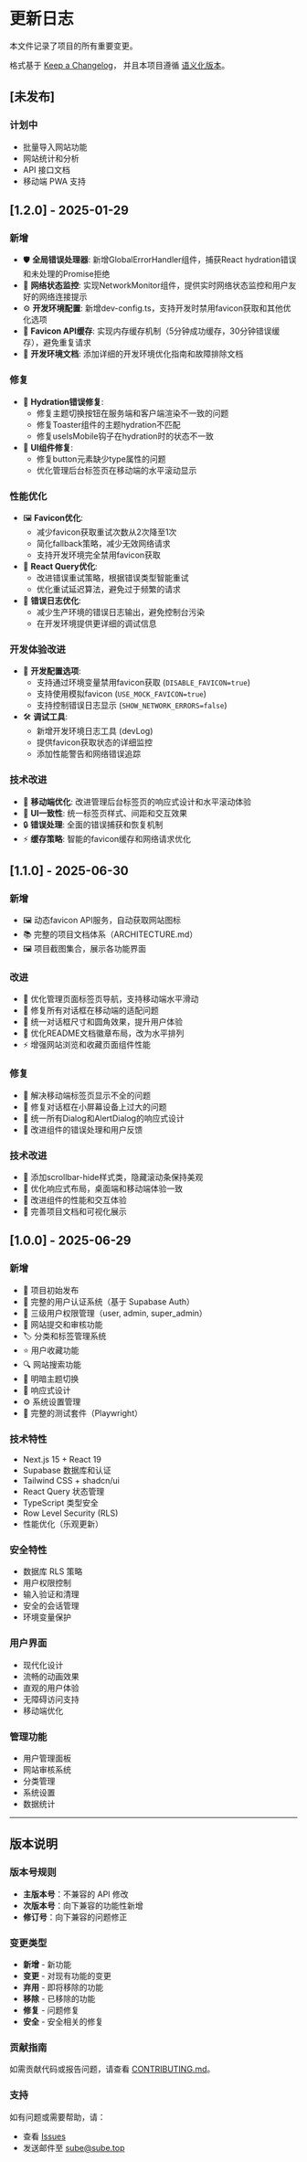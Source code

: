 <!--
 * @Date: 2025-06-29 21:10:07
 * @Author: Sube
 * @FilePath: CHANGELOG.md
 * @LastEditTime: 2025-06-30 04:15:26
 * @Description: 
-->
# 更新日志

本文件记录了项目的所有重要变更。

格式基于 [Keep a Changelog](https://keepachangelog.com/zh-CN/1.0.0/)，
并且本项目遵循 [语义化版本](https://semver.org/lang/zh-CN/)。

## [未发布]

### 计划中
- 批量导入网站功能
- 网站统计和分析
- API 接口文档
- 移动端 PWA 支持

## [1.2.0] - 2025-01-29

### 新增
- 🛡️ **全局错误处理器**: 新增GlobalErrorHandler组件，捕获React hydration错误和未处理的Promise拒绝
- 📡 **网络状态监控**: 实现NetworkMonitor组件，提供实时网络状态监控和用户友好的网络连接提示
- ⚙️ **开发环境配置**: 新增dev-config.ts，支持开发时禁用favicon获取和其他优化选项
- 💾 **Favicon API缓存**: 实现内存缓存机制（5分钟成功缓存，30分钟错误缓存），避免重复请求
- 📖 **开发环境文档**: 添加详细的开发环境优化指南和故障排除文档

### 修复
- 🔄 **Hydration错误修复**:
  - 修复主题切换按钮在服务端和客户端渲染不一致的问题
  - 修复Toaster组件的主题hydration不匹配
  - 修复useIsMobile钩子在hydration时的状态不一致
- 🎯 **UI组件修复**:
  - 修复button元素缺少type属性的问题
  - 优化管理后台标签页在移动端的水平滚动显示

### 性能优化
- 🖼️ **Favicon优化**:
  - 减少favicon获取重试次数从2次降至1次
  - 简化fallback策略，减少无效网络请求
  - 支持开发环境完全禁用favicon获取
- 🔄 **React Query优化**:
  - 改进错误重试策略，根据错误类型智能重试
  - 优化重试延迟算法，避免过于频繁的请求
- 📝 **错误日志优化**:
  - 减少生产环境的错误日志输出，避免控制台污染
  - 在开发环境提供更详细的调试信息

### 开发体验改进
- 🔧 **开发配置选项**:
  - 支持通过环境变量禁用favicon获取 (`DISABLE_FAVICON=true`)
  - 支持使用模拟favicon (`USE_MOCK_FAVICON=true`)
  - 支持控制错误日志显示 (`SHOW_NETWORK_ERRORS=false`)
- 🛠️ **调试工具**:
  - 新增开发环境日志工具 (devLog)
  - 提供favicon获取状态的详细监控
  - 添加性能警告和网络错误追踪

### 技术改进
- 📱 **移动端优化**: 改进管理后台标签页的响应式设计和水平滚动体验
- 🎨 **UI一致性**: 统一标签页样式、间距和交互效果
- 🔒 **错误处理**: 全面的错误捕获和恢复机制
- ⚡ **缓存策略**: 智能的favicon缓存和网络请求优化

## [1.1.0] - 2025-06-30

### 新增
- 🖼️ 动态favicon API服务，自动获取网站图标
- 📚 完整的项目文档体系（ARCHITECTURE.md）
- 🖼️ 项目截图集合，展示各功能界面

### 改进
- 📱 优化管理页面标签页导航，支持移动端水平滑动
- 🔧 修复所有对话框在移动端的适配问题
- 📏 统一对话框尺寸和圆角效果，提升用户体验
- 🎨 优化README文档徽章布局，改为水平排列
- ⚡ 增强网站浏览和收藏页面组件性能

### 修复
- 📱 解决移动端标签页显示不全的问题
- 🔲 修复对话框在小屏幕设备上过大的问题
- 📐 统一所有Dialog和AlertDialog的响应式设计
- 🎯 改进组件的错误处理和用户反馈

### 技术改进
- 🎨 添加scrollbar-hide样式类，隐藏滚动条保持美观
- 📱 优化响应式布局，桌面端和移动端体验一致
- 🔄 改进组件的性能和交互体验
- 📝 完善项目文档和可视化展示

## [1.0.0] - 2025-06-29

### 新增
- 🎉 项目初始发布
- 🔐 完整的用户认证系统（基于 Supabase Auth）
- 👥 三级用户权限管理（user, admin, super_admin）
- 📝 网站提交和审核功能
- 🏷️ 分类和标签管理系统
- ⭐ 用户收藏功能
- 🔍 网站搜索功能
- 🎨 明暗主题切换
- 📱 响应式设计
- ⚙️ 系统设置管理
- 🧪 完整的测试套件（Playwright）

### 技术特性
- Next.js 15 + React 19
- Supabase 数据库和认证
- Tailwind CSS + shadcn/ui
- React Query 状态管理
- TypeScript 类型安全
- Row Level Security (RLS)
- 性能优化（乐观更新）

### 安全特性
- 数据库 RLS 策略
- 用户权限控制
- 输入验证和清理
- 安全的会话管理
- 环境变量保护

### 用户界面
- 现代化设计
- 流畅的动画效果
- 直观的用户体验
- 无障碍访问支持
- 移动端优化

### 管理功能
- 用户管理面板
- 网站审核系统
- 分类管理
- 系统设置
- 数据统计

---

## 版本说明

### 版本号规则
- **主版本号**：不兼容的 API 修改
- **次版本号**：向下兼容的功能性新增
- **修订号**：向下兼容的问题修正

### 变更类型
- **新增** - 新功能
- **变更** - 对现有功能的变更
- **弃用** - 即将移除的功能
- **移除** - 已移除的功能
- **修复** - 问题修复
- **安全** - 安全相关的修复

### 贡献指南
如需贡献代码或报告问题，请查看 [CONTRIBUTING.md](CONTRIBUTING.md)。

### 支持
如有问题或需要帮助，请：
- 查看 [Issues](https://github.com/Sube3494/website-curator/issues)
- 发送邮件至 sube@sube.top
